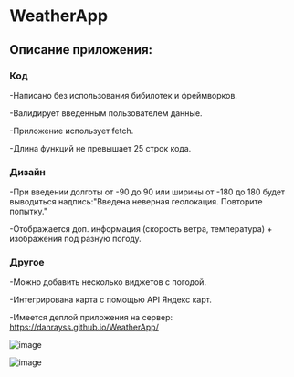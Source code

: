 # WeatherApp
## Описание приложения:
### Код
-Написано без использования бибилотек и фреймворков.

-Валидирует введенным пользователем данные.

-Приложение использует fetch.

-Длина функций не превышает 25 строк кода.

### Дизайн

-При введении долготы от -90 до 90 или ширины от -180 до 180 будет выводиться надпись:"Введена неверная геолокация. Повторите попытку."

-Отображается доп. информация (скорость ветра, температура) + изображения под разную погоду.

### Другое

-Можно добавить несколько виджетов с погодой.

-Интегрирована карта с помощью API Яндекс карт.

-Имеется деплой приложения на сервер: https://danrayss.github.io/WeatherApp/

![image](https://user-images.githubusercontent.com/113042616/202887606-9ba62ce9-1fd0-4e4b-85bb-c99a4dbfedb3.png)

![image](https://user-images.githubusercontent.com/113042616/202887866-d778239d-9390-4aec-855b-76e394c93b43.png)
